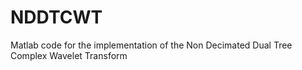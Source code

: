 # NDDTCWT
Matlab code for the implementation of the Non Decimated Dual Tree Complex Wavelet Transform
